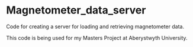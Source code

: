 # Magnetometer_data_server
Code for creating a server for loading and retrieving magnetometer data.

This code is being used for my Masters Project at Aberystwyth University.
